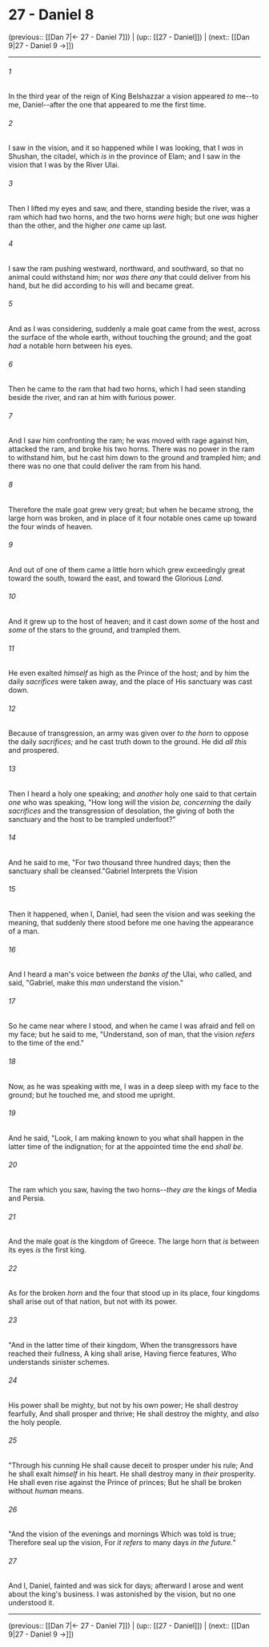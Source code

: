 # 27 - Daniel 8

(previous:: [[Dan 7|← 27 - Daniel 7]]) | (up:: [[27 - Daniel]]) | (next:: [[Dan 9|27 - Daniel 9 →]])

***


###### 1 
In the third year of the reign of King Belshazzar a vision appeared _to_ me--to me, Daniel--after the one that appeared to me the first time. 

###### 2 
I saw in the vision, and it so happened while I was looking, that I _was_ in Shushan, the citadel, which _is_ in the province of Elam; and I saw in the vision that I was by the River Ulai. 

###### 3 
Then I lifted my eyes and saw, and there, standing beside the river, was a ram which had two horns, and the two horns _were_ high; but one _was_ higher than the other, and the higher _one_ came up last. 

###### 4 
I saw the ram pushing westward, northward, and southward, so that no animal could withstand him; nor _was there any_ that could deliver from his hand, but he did according to his will and became great. 

###### 5 
And as I was considering, suddenly a male goat came from the west, across the surface of the whole earth, without touching the ground; and the goat _had_ a notable horn between his eyes. 

###### 6 
Then he came to the ram that had two horns, which I had seen standing beside the river, and ran at him with furious power. 

###### 7 
And I saw him confronting the ram; he was moved with rage against him, attacked the ram, and broke his two horns. There was no power in the ram to withstand him, but he cast him down to the ground and trampled him; and there was no one that could deliver the ram from his hand. 

###### 8 
Therefore the male goat grew very great; but when he became strong, the large horn was broken, and in place of it four notable ones came up toward the four winds of heaven. 

###### 9 
And out of one of them came a little horn which grew exceedingly great toward the south, toward the east, and toward the Glorious _Land._ 

###### 10 
And it grew up to the host of heaven; and it cast down _some_ of the host and _some_ of the stars to the ground, and trampled them. 

###### 11 
He even exalted _himself_ as high as the Prince of the host; and by him the daily _sacrifices_ were taken away, and the place of His sanctuary was cast down. 

###### 12 
Because of transgression, an army was given over _to the horn_ to oppose the daily _sacrifices;_ and he cast truth down to the ground. He did _all this_ and prospered. 

###### 13 
Then I heard a holy one speaking; and _another_ holy one said to that certain _one_ who was speaking, "How long _will_ the vision _be, concerning_ the daily _sacrifices_ and the transgression of desolation, the giving of both the sanctuary and the host to be trampled underfoot?" 

###### 14 
And he said to me, "For two thousand three hundred days; then the sanctuary shall be cleansed."Gabriel Interprets the Vision 

###### 15 
Then it happened, when I, Daniel, had seen the vision and was seeking the meaning, that suddenly there stood before me one having the appearance of a man. 

###### 16 
And I heard a man's voice between _the banks of_ the Ulai, who called, and said, "Gabriel, make this _man_ understand the vision." 

###### 17 
So he came near where I stood, and when he came I was afraid and fell on my face; but he said to me, "Understand, son of man, that the vision _refers_ to the time of the end." 

###### 18 
Now, as he was speaking with me, I was in a deep sleep with my face to the ground; but he touched me, and stood me upright. 

###### 19 
And he said, "Look, I am making known to you what shall happen in the latter time of the indignation; for at the appointed time the end _shall be._ 

###### 20 
The ram which you saw, having the two horns--_they are_ the kings of Media and Persia. 

###### 21 
And the male goat _is_ the kingdom of Greece. The large horn that _is_ between its eyes _is_ the first king. 

###### 22 
As for the broken _horn_ and the four that stood up in its place, four kingdoms shall arise out of that nation, but not with its power. 

###### 23 
"And in the latter time of their kingdom, When the transgressors have reached their fullness, A king shall arise, Having fierce features, Who understands sinister schemes. 

###### 24 
His power shall be mighty, but not by his own power; He shall destroy fearfully, And shall prosper and thrive; He shall destroy the mighty, and _also_ the holy people. 

###### 25 
"Through his cunning He shall cause deceit to prosper under his rule; And he shall exalt _himself_ in his heart. He shall destroy many in _their_ prosperity. He shall even rise against the Prince of princes; But he shall be broken without _human_ means. 

###### 26 
"And the vision of the evenings and mornings Which was told is true; Therefore seal up the vision, For _it refers_ to many days _in the future._" 

###### 27 
And I, Daniel, fainted and was sick for days; afterward I arose and went about the king's business. I was astonished by the vision, but no one understood it.

***

(previous:: [[Dan 7|← 27 - Daniel 7]]) | (up:: [[27 - Daniel]]) | (next:: [[Dan 9|27 - Daniel 9 →]])
